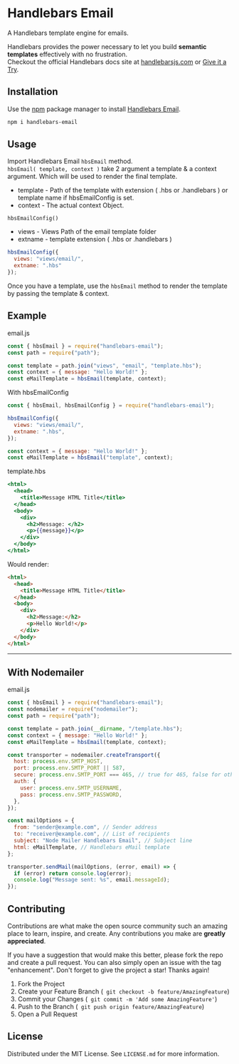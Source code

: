 # Handlebars Email

A Handlebars template engine for emails.

Handlebars provides the power necessary to let you build **semantic templates** effectively with no frustration.  
Checkout the official Handlebars docs site at [handlebarsjs.com](https://handlebarsjs.com) or [Give it a Try](https://handlebarsjs.com/playground.html).

## Installation

Use the [npm](https://docs.npmjs.com/downloading-and-installing-node-js-and-npm) package manager to install [Handlebars Email](https://www.npmjs.com/package/handlebars-email).

```bash
npm i handlebars-email
```

## Usage

Import Handlebars Email `hbsEmail` method.  
`hbsEmail( template, context )` take 2 argument a template & a context argument. Which will be used to render the final template.

- template - Path of the template with extension ( .hbs or .handlebars ) or template name if hbsEmailConfig is set.
- context - The actual context Object.

`hbsEmailConfig()`

- views - Views Path of the email template folder
- extname - template extension ( .hbs or .handlebars )

```js
hbsEmailConfig({
  views: "views/email/",
  extname: ".hbs"
});
```

Once you have a template, use the `hbsEmail` method to render the template by passing the template & context.

## Example

email.js

```javascript
const { hbsEmail } = require("handlebars-email");
const path = require("path");

const template = path.join("views", "email", "template.hbs");
const context = { message: "Hello World!" };
const eMailTemplate = hbsEmail(template, context);
```

With hbsEmailConfig

```javascript
const { hbsEmail, hbsEmailConfig } = require("handlebars-email");

hbsEmailConfig({
  views: "views/email/",
  extname: ".hbs",
});

const context = { message: "Hello World!" };
const eMailTemplate = hbsEmail("template", context);
```

template.hbs

```hbs
<html>
  <head>
    <title>Message HTML Title</title>
  </head>
  <body>
    <div>
      <h2>Message: </h2>
      <p>{{message}}</p>
    </div>
  </body>
</html>
```

Would render:

```html
<html>
  <head>
    <title>Message HTML Title</title>
  </head>
  <body>
    <div>
      <h2>Message:</h2>
      <p>Hello World!</p>
    </div>
  </body>
</html>
```

---

## With Nodemailer

email.js

```js
const { hbsEmail } = require("handlebars-email");
const nodemailer = require("nodemailer");
const path = require("path");

const template = path.join(__dirname, "/template.hbs");
const context = { message: "Hello World!" };
const eMailTemplate = hbsEmail(template, context);

const transporter = nodemailer.createTransport({
  host: process.env.SMTP_HOST,
  port: process.env.SMTP_PORT || 587,
  secure: process.env.SMTP_PORT === 465, // true for 465, false for other ports
  auth: {
    user: process.env.SMTP_USERNAME,
    pass: process.env.SMTP_PASSWORD,
  },
});

const mailOptions = {
  from: "sender@example.com", // Sender address
  to: "receiver@example.com", // List of recipients
  subject: "Node Mailer Handlebars Email", // Subject line
  html: eMailTemplate, // Handlebars eMail template
};

transporter.sendMail(mailOptions, (error, email) => {
  if (error) return console.log(error);
  console.log("Message sent: %s", email.messageId);
});
```

<!-- CONTRIBUTING -->

## Contributing

Contributions are what make the open source community such an amazing place to learn, inspire, and create. Any contributions you make are **greatly appreciated**.

If you have a suggestion that would make this better, please fork the repo and create a pull request. You can also simply open an issue with the tag "enhancement".
Don't forget to give the project a star! Thanks again!

1. Fork the Project
2. Create your Feature Branch (` git checkout -b feature/AmazingFeature`)
3. Commit your Changes (` git commit -m 'Add some AmazingFeature'`)
4. Push to the Branch (` git push origin feature/AmazingFeature`)
5. Open a Pull Request

<!-- LICENSE -->

## License

Distributed under the MIT License. See `LICENSE.md` for more information.

